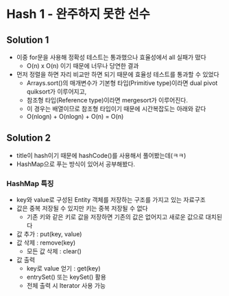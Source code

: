 # Hash 1 - 완주하지 못한 선수

## Solution 1
* 이중 for문을 사용해 정확성 테스트는 통과했으나 효율성에서 all 실패가 떴다
	* O(n) x O(n) 이기 때문에 너무나 당연한 결과
* 먼저 정렬을 하면 자리 비교만 하면 되기 때문에 효율성 테스트를 통과할 수 있었다
	* Arrays.sort()의 매개변수가 기본형 타입(Primitive type)이라면 dual pivot quiksort가 이루어지고,
	* 참조형 타입(Reference type)이라면 mergesort가 이루어진다.
	* 이 경우는 배열이므로 참조형 타입이기 때문에 시간복잡도는 아래와 같다
	* O(nlogn) + O(nlogn) + O(n) = O(n)

## Solution 2
* title이 hash이기 때문에 hashCode()를 사용해서 풀어봤는데(ㅋㅋ)
* HashMap으로 푸는 방식이 있어서 공부해봤다.

### HashMap 특징
* key와 value로 구성된 Entity 객체를 저장하는 구조를 가지고 있는 자료구조
* 값은 중복 저장될 수 있지만 키는 중복 저장될 수 없다
	* 기존 키와 같은 키로 값을 저장하면 기존의 값은 없어지고 새로운 값으로 대치된다
* 값 추가 : put(key, value)
* 값 삭제 : remove(key)
	* 모든 값 삭제 : clear()
* 값 출력
	* key로 value 얻기 : get(key)
	* entrySet() 또는 keySet() 활용
	* 전체 출력 시 Iterator 사용 가능
